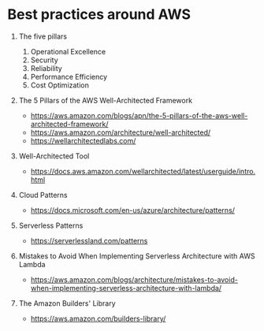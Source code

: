 # Best practices around AWS

1. The five pillars
    1. Operational Excellence
    1. Security
    1. Reliability
    1. Performance Efficiency
    1. Cost Optimization

1. The 5 Pillars of the AWS Well-Architected Framework
    - https://aws.amazon.com/blogs/apn/the-5-pillars-of-the-aws-well-architected-framework/
    - https://aws.amazon.com/architecture/well-architected/
    - https://wellarchitectedlabs.com/

1. Well-Architected Tool
    - https://docs.aws.amazon.com/wellarchitected/latest/userguide/intro.html

1. Cloud Patterns
    - https://docs.microsoft.com/en-us/azure/architecture/patterns/

1. Serverless Patterns
    - https://serverlessland.com/patterns

1. Mistakes to Avoid When Implementing Serverless Architecture with AWS Lambda
    - https://aws.amazon.com/blogs/architecture/mistakes-to-avoid-when-implementing-serverless-architecture-with-lambda/

1. The Amazon Builders' Library
    - https://aws.amazon.com/builders-library/